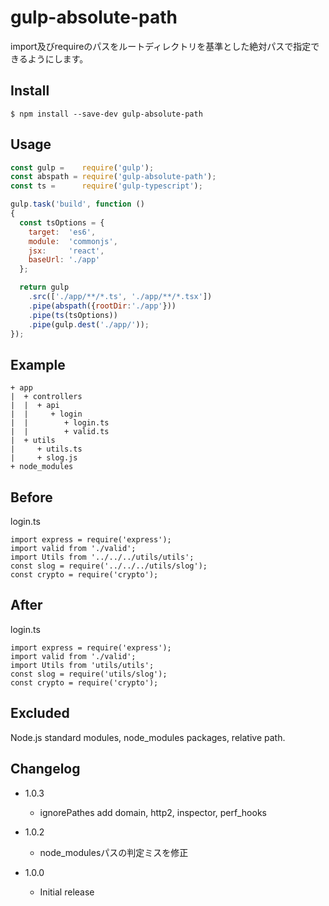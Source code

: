# gulp-absolute-path

import及びrequireのパスをルートディレクトリを基準とした絶対パスで指定できるようにします。

## Install

    $ npm install --save-dev gulp-absolute-path

## Usage

```js
const gulp =    require('gulp');
const abspath = require('gulp-absolute-path');
const ts =      require('gulp-typescript');

gulp.task('build', function ()
{
  const tsOptions = {
    target:  'es6',
    module:  'commonjs',
    jsx:     'react',
    baseUrl: './app'
  };

  return gulp
    .src(['./app/**/*.ts', './app/**/*.tsx'])
    .pipe(abspath({rootDir:'./app'}))
    .pipe(ts(tsOptions))
    .pipe(gulp.dest('./app/'));
});
```

## Example

```
+ app
|  + controllers
|  |  + api
|  |     + login
|  |        + login.ts
|  |        + valid.ts
|  + utils
|     + utils.ts
|     + slog.js
+ node_modules
```

## Before

login.ts
```
import express = require('express');
import valid from './valid';
import Utils from '../../../utils/utils';
const slog = require('../../../utils/slog');
const crypto = require('crypto');
```

## After

login.ts
```
import express = require('express');
import valid from './valid';
import Utils from 'utils/utils';
const slog = require('utils/slog');
const crypto = require('crypto');
```

## Excluded

Node.js standard modules, node_modules packages, relative path.

## Changelog

* 1.0.3
  * ignorePathes add domain, http2, inspector, perf_hooks

* 1.0.2
  * node_modulesパスの判定ミスを修正

* 1.0.0
  * Initial release
